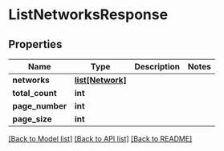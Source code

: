 # ListNetworksResponse

## Properties
Name | Type | Description | Notes
------------ | ------------- | ------------- | -------------
**networks** | [**list[Network]**](Network.md) |  | 
**total_count** | **int** |  | 
**page_number** | **int** |  | 
**page_size** | **int** |  | 

[[Back to Model list]](../README.md#documentation-for-models) [[Back to API list]](../README.md#documentation-for-api-endpoints) [[Back to README]](../README.md)


